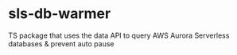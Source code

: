 # sls-db-warmer
TS package that uses the data API to query AWS Aurora Serverless databases &amp; prevent auto pause
